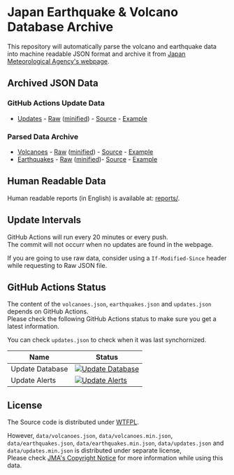 # Japan Earthquake & Volcano Database Archive
This repository will automatically parse the volcano and earthquake data into machine readable JSON format and archive it from [Japan Meteorological Agency's webpage](https://www.jma.go.jp/jma/indexe.html).  

## Archived JSON Data
### GitHub Actions Update Data
* [Updates](data/updates.json) - [Raw](https://raw.githubusercontent.com/Alex4386/jp-earthquake-volcano-archive/main/data/updates.json) ([minified](https://raw.githubusercontent.com/Alex4386/jp-earthquake-volcano-archive/main/data/updates.min.json)) - [Source](https://www.jma.go.jp/en/volcano/) - [Example](DATA_FORMAT.md#Updates)

### Parsed Data Archive
* [Volcanoes](data/volcanoes.json) - [Raw](https://raw.githubusercontent.com/Alex4386/jp-earthquake-volcano-archive/main/data/volcanoes.json) ([minified](https://raw.githubusercontent.com/Alex4386/jp-earthquake-volcano-archive/main/data/volcanoes.min.json)) - [Source](https://www.jma.go.jp/en/volcano/) - [Example](DATA_FORMAT.md#Volcanoes)
* [Earthquakes](data/earthquakes.json) - [Raw](https://raw.githubusercontent.com/Alex4386/jp-earthquake-volcano-archive/main/data/earthquakes.json) ([minified](https://raw.githubusercontent.com/Alex4386/jp-earthquake-volcano-archive/main/data/earthquakes.min.json))- [Source](https://www.jma.go.jp/en/quake/quake_singendo_index.html)  - [Example](DATA_FORMAT.md#Earthquakes)

## Human Readable Data
Human readable reports (in English) is available at: [reports/](reports/).  
## Update Intervals
GitHub Actions will run every 20 minutes or every push.  
The commit will not occurr when no updates are found in the webpage.  
  
If you are going to use raw data, consider using a `If-Modified-Since` header while requesting to Raw JSON file.  

## GitHub Actions Status
The content of the `volcanoes.json`, `earthquakes.json` and `updates.json` depends on GitHub Actions.  
Please check the following GitHub Actions status to make sure you get a latest information.  

You can check `updates.json` to check when it was last synchornized.  

| Name                      | Status                                                                                                         |
|---------------------------|----------------------------------------------------------------------------------------------------------------|
| Update Database           | [![Update Database](https://github.com/Alex4386/jp-earthquake-volcano-archive/workflows/Update%20Database/badge.svg)](https://github.com/Alex4386/jp-earthquake-volcano-archive/actions?query=workflow%3A%22Update+Database%22) |
| Update Alerts             | [![Update Alerts](https://github.com/Alex4386/jp-earthquake-volcano-archive/workflows/Update%20Alerts/badge.svg)](https://github.com/Alex4386/jp-earthquake-volcano-archive/actions?query=workflow%3A%22Update+Alerts%22) |

## License
The Source code is distributed under [WTFPL](LICENSE).  
  
However, `data/volcanoes.json`, `data/volcanoes.min.json`, `data/earthquakes.json`, `data/earthquakes.min.json`, `data/updates.json` and `data/updates.min.json` is distributed under separate license,  
Please check [JMA's Copyright Notice](https://www.jma.go.jp/jma/en/copyright.html) for more information while using this data.  
